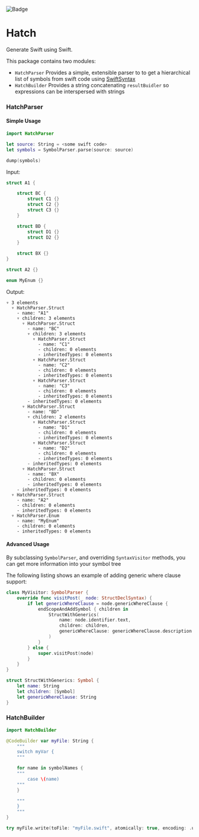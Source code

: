![Badge](https://github.com/sdidla/Hatch/actions/workflows/main.yml/badge.svg)

# Hatch

Generate Swift using Swift.

This package contains two modules:
- `HatchParser` Provides a simple, extensible parser to to get a hierarchical list of symbols from swift code using [SwiftSyntax](https://github.com/apple/swift-syntax)
- `HatchBuilder` Provides a string concatenating `resultBuidler` so expressions can be interspersed with strings 

### HatchParser

#### Simple Usage

```swift
import HatchParser

let source: String = <some swift code>
let symbols = SymbolParser.parse(source: source)

dump(symbols)
```

Input:
    
```swift
struct A1 {

    struct BC {
        struct C1 {}
        struct C2 {}
        struct C3 {}
    }

    struct BD {
        struct D1 {}
        struct D2 {}
    }

    struct BX {}
}

struct A2 {}

enum MyEnum {}
```

Output:

```
▿ 3 elements
  ▿ HatchParser.Struct
    - name: "A1"
    ▿ children: 3 elements
      ▿ HatchParser.Struct
        - name: "BC"
        ▿ children: 3 elements
          ▿ HatchParser.Struct
            - name: "C1"
            - children: 0 elements
            - inheritedTypes: 0 elements
          ▿ HatchParser.Struct
            - name: "C2"
            - children: 0 elements
            - inheritedTypes: 0 elements
          ▿ HatchParser.Struct
            - name: "C3"
            - children: 0 elements
            - inheritedTypes: 0 elements
        - inheritedTypes: 0 elements
      ▿ HatchParser.Struct
        - name: "BD"
        ▿ children: 2 elements
          ▿ HatchParser.Struct
            - name: "D1"
            - children: 0 elements
            - inheritedTypes: 0 elements
          ▿ HatchParser.Struct
            - name: "D2"
            - children: 0 elements
            - inheritedTypes: 0 elements
        - inheritedTypes: 0 elements
      ▿ HatchParser.Struct
        - name: "BX"
        - children: 0 elements
        - inheritedTypes: 0 elements
    - inheritedTypes: 0 elements
  ▿ HatchParser.Struct
    - name: "A2"
    - children: 0 elements
    - inheritedTypes: 0 elements
  ▿ HatchParser.Enum
    - name: "MyEnum"
    - children: 0 elements
    - inheritedTypes: 0 elements

```

#### Advanced Usage

By subclassing `SymbolParser`, and overriding `SyntaxVisitor` methods, you can get more information into your symbol tree

The following listing shows an example of adding generic where clause support:

```swift
class MyVisitor: SymbolParser {
    override func visitPost(_ node: StructDeclSyntax) {
        if let genericWhereClause = node.genericWhereClause {
            endScopeAndAddSymbol { children in
                StructWithGenerics(
                    name: node.identifier.text,
                    children: children,
                    genericWhereClause: genericWhereClause.description
                )
            }
        } else {
            super.visitPost(node)
        }
    }
}

struct StructWithGenerics: Symbol {
    let name: String
    let children: [Symbol]
    let genericWhereClause: String
}
```

### HatchBuilder
```swift
import HatchBuilder

@CodeBuilder var myFile: String {
    """
    switch myVar {
    """

    for name in symbolNames {
    """
        case \(name)
    """
    }

    """
    }
    """
}

try myFile.write(toFile: "myFile.swift", atomically: true, encoding: .utf8)
```
